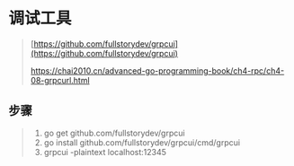 # 调试工具

> [https://github.com/fullstorydev/grpcui](https://github.com/fullstorydev/grpcui)
>
> https://chai2010.cn/advanced-go-programming-book/ch4-rpc/ch4-08-grpcurl.html

## 步骤

> 1. go get github.com/fullstorydev/grpcui
> 2. go install github.com/fullstorydev/grpcui/cmd/grpcui
> 3. grpcui -plaintext localhost:12345



